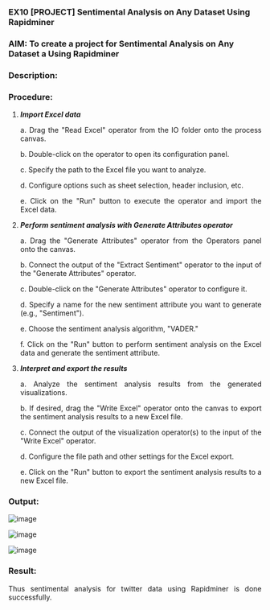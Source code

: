 ### EX10 [PROJECT] Sentimental Analysis on Any Dataset Using Rapidminer

### AIM: To create a project for Sentimental Analysis on Any Dataset a Using Rapidminer
### Description: 
<div align = "justify">

### Procedure:
1) ***Import Excel data***
    <p>a. Drag the "Read Excel" operator from the IO folder onto the process canvas.
    <p>b. Double-click on the operator to open its configuration panel.
    <p>c. Specify the path to the Excel file you want to analyze.
    <p>d. Configure options such as sheet selection, header inclusion, etc.
    <p>e. Click on the "Run" button to execute the operator and import the Excel data.
2) ***Perform sentiment analysis with Generate Attributes operator***
    <p>a. Drag the "Generate Attributes" operator from the Operators panel onto the canvas.
    <p>b. Connect the output of the "Extract Sentiment" operator to the input of the "Generate Attributes" operator.
    <p>c. Double-click on the "Generate Attributes" operator to configure it.
    <p>d. Specify a name for the new sentiment attribute you want to generate (e.g., "Sentiment").
    <p>e. Choose the sentiment analysis algorithm, "VADER."
    <p>f. Click on the "Run" button to perform sentiment analysis on the Excel data and generate the sentiment attribute.
3) ***Interpret and export the results***
    <p>a. Analyze the sentiment analysis results from the generated visualizations.
    <p>b. If desired, drag the "Write Excel" operator onto the canvas to export the sentiment analysis results to a new Excel file.
    <p>c. Connect the output of the visualization operator(s) to the input of the "Write Excel" operator.
    <p>d. Configure the file path and other settings for the Excel export.
    <p>e. Click on the "Run" button to export the sentiment analysis results to a new Excel file.

### Output:
![image](https://github.com/Rakshithadevi/WDM_EXP10/assets/94165326/a287ee6e-a0e3-4508-86b6-12fc9aaf73cf)

![image](https://github.com/Rakshithadevi/WDM_EXP10/assets/94165326/72c7947f-68b4-43ce-8d4a-3f5838d0f994)

![image](https://github.com/Rakshithadevi/WDM_EXP10/assets/94165326/472c1b9b-ae4a-45d4-b34f-d115252c5c78)




### Result:
Thus sentimental analysis for twitter data using Rapidminer is done successfully.
